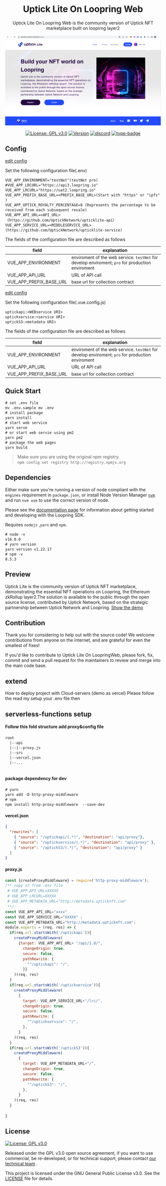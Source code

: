 <h1 align="center">Uptick Lite On Loopring Web</h1>
<p align="center">Uptick Lite On Loopring Web is the community version of Uptick NFT marketplace built on loopirng layer2</p>

<div align="center">

![banner](./assets/homepage.png)

[![License: GPL v3.0](https://img.shields.io/badge/License-GPL%20v3-blue.svg)](https://www.gnu.org/licenses/gpl-3.0.en.html)
[![Version](https://img.shields.io/twitter/url?url=https%3A%2F%2Ftwitter.com%2FUptickproject)]()
[![discord](https://img.shields.io/badge/discord-active-brightgreen)](https://discord.com/channels/781005936260939818/981431815841669120)
[![type-badge](https://img.shields.io/badge/vue-2.6.11-brightgreen.svg)](https://github.com/vuejs/vue)

</div>

## Config
[edit config](https://github.com/UptickNetwork/upticklite-web/blob/master/.env.sample)

Set the following configuration file(.env) 
```shell
VUE_APP_ENVIRONMENT="testNet"(testNet pro)
#VUE_APP_LRCURL="https://api3.loopring.io"
VUE_APP_LRCURL="https://uat2.loopring.io"
VUE_APP_PREFIX_BASE_URL=<PREFIX_BASE_URL>(Start with "https" or "ipfs" )
VUE_APP_UPTICK_ROYALTY_PERCENTAGE=8 (Represents the percentage to be received from each subsequent resale)
VUE_APP_API_URL=<API_URL>（https://github.com/UptickNetwork/upticklite-api）
VUE_APP_SERVICE_URL=<MIDDLESERVICE_URL>(https://github.com/UptickNetwork/upticklite-service)
```

The fields of the configuration file are described as follows

| field |explanation  |
|-----|------|
| VUE_APP_ENVIRONMENT | enviroment of the web service. `testNet` for develop enviroment; `pro` for production enviroment |
| VUE_APP_API_URL | URL of API call |
| VUE_APP_PREFIX_BASE_URL | base url for collection contract |

[edit config](https://github.com/UptickNetwork/upticklite-web/blob/master/vue.config.js)

Set the following configuration file(.vue.config.js) 
```shell
uptickapi:<WEBservice URI>  
uptickservice:<service URI>
uptickS3:<metadata URI> 
```

The fields of the configuration file are described as follows

| field |explanation  |
|-----|------|
| VUE_APP_ENVIRONMENT | enviroment of the web service. `testNet` for develop enviroment; `pro` for production enviroment |
| VUE_APP_API_URL | URL of API call |
| VUE_APP_PREFIX_BASE_URL | base url for collection contract |



## Quick Start
```shell
# set .env file 
mv .env.sample mv .env
# install package 
yarn install
# start web service
yarn serve
# or start web servie using pm2
yarn pm2
# package the web pages
yarn build 
```
> Make sure you are using the original npm registry.  
> `npm config set registry http://registry.npmjs.org`

## Dependencies
Either make sure you're running a version of node compliant with the `engines` requirement in `package.json`, or install Node Version Manager [`nvm`](https://github.com/creationix/nvm) and run `nvm use` to use the correct version of node.

Please see the [documentation page](https://loopring.github.io/loopring_sdk/) for information about getting started and developing with the Loopring SDK.

Requires `nodejs` ,`yarn` and `npm`.

```shell
# node -v 
v16.0.0
# yarn version
yarn version v1.22.17 
# npm -v
8.5.3
```

## Preview

Uptick Lite is the community version of Uptick NFT marketplace, demonstrating the essential NFT operations on Loopring, the Ethereum zkRollup layer2.The solution is available to the public through the open source license, contributed by Uptick Network, based on the strategic partnership between Uptick Network and Loopring. <a href="https://upticklite.uptick.network">Show the demo</a>


## Contribution
Thank you for considering to help out with the source code! We welcome contributions from anyone on the internet, and are grateful for even the smallest of fixes!

If you'd like to contribute to Uptick Lite On LoopringWeb, please fork, fix, commit and send a pull request for the maintainers to review and merge into the main code base. 

## extend  
How to deploy project with Cloud-servers (demo as vercel)
Please follow the read my setup your .env file then

## serverless-functions setup

#### Follow this fold structure add proxy&config file
```
root
  |--api
  |--|--proxy.js
  |--src
  |--vercel.json
  |--...
 
```
 
#### package dependency for dev 
```shell
# yarn
yarn add -D http-proxy-middleware
# npm
npm install http-proxy-middleware  --save-dev
```

####  vercel.json
```json
{
  "rewrites": [
    { "source": "/uptickapi/(.*)", "destination": "api/proxy"},
    { "source": "/uptickservice/(.*)", "destination": "api/proxy" },
    { "source": "/uptickS3/(.*)", "destination": "api/proxy" }
  ]
} 
```
    
#### proxy.js
```js
const {createProxyMiddleware} = require('http-proxy-middleware');
/** copy it from .env file
 # VUE_APP_API_URL=XXXXX
 # VUE_APP_LRCURL=XXXXX
 # VUE_APP_METADATA_URL="http://metadata.upticknft.com"
 **/
const VUE_APP_API_URL="xxxx" 
const VUE_APP_SERVICE_URL="XXXXX" ;
const VUE_APP_METADATA_URL="http://metadata.upticknft.com";
module.exports = (req, res) => {
  if(req.url.startsWith('/uptickapi')){
    createProxyMiddleware(
      {target: VUE_APP_API_URL+ "/api/1.0/",
        changeOrigin: true,
        secure: false,
        pathRewrite: {
          "^/uptickapi": "/",
        }}
    )(req, res)
  }
  if(req.url.startsWith('/uptickservice')){
    createProxyMiddleware(
      {
        target: VUE_APP_SERVICE_URL+"/lrc/",
        changeOrigin: true,
        secure: false,
        pathRewrite: {
          "^/uptickservice": "/",
        },
      }
    )(req, res)
  }
  if(req.url.startsWith('/uptickS3')){
    createProxyMiddleware(
      {
        target: VUE_APP_METADATA_URL+"/",
        changeOrigin: true,
        secure: false,
        pathRewrite: {
          "^/uptickS3": "/",
        },
      }
    )(req, res)
  }

}

```








## License  
[![License: GPL v3.0](https://img.shields.io/badge/License-GPL%20v3-blue.svg)](https://www.gnu.org/licenses/gpl-3.0.en.html)

Released under the GPL v3.0 open source agreement, if you want to use commercial, be re-developed, or for technical support, please contact 
[our technical team](mailto:tech@uptickproject.com>) .

This project is licensed under the GNU General Public License v3.0. See the [LICENSE](LICENSE) file for details.


